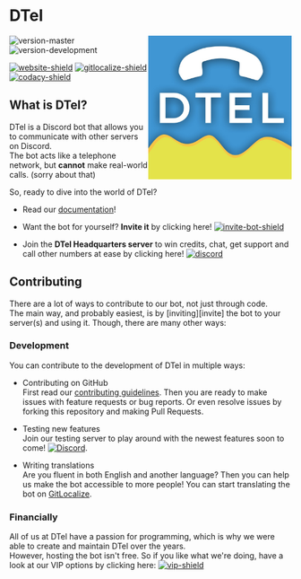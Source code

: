 # DTel
<img style="align: right; float: right;" src="assets/DTel.jpeg" width="256" height="256"/>

![version-master] ![version-development]

[![website-shield]][website] [![gitlocalize-shield]][gitlocalize] [![codacy-shield]][codacy]

## What is DTel?
DTel is a Discord bot that allows you to communicate with other servers on Discord.  
The bot acts like a telephone network, but **cannot** make real-world calls. (sorry about that)

So, ready to dive into the world of DTel?

- Read our [documentation][website]!

- Want the bot for yourself? **Invite it** by clicking here! [![invite-bot-shield]][invite-bot]

- Join the **DTel Headquarters server** to win credits, chat, get support and call other numbers at ease by clicking here! [![discord][invite-support-shield]][invite-support]

## Contributing
There are a lot of ways to contribute to our bot, not just through code.  
The main way, and probably easiest, is by [inviting][invite] the bot to your server(s) and using it. Though, there are many other ways:

### Development
You can contribute to the development of DTel in multiple ways:

- Contributing on GitHub  
First read our [contributing guidelines][contributing]. Then you are ready to make issues with feature requests or bug reports. Or even resolve issues by forking this repository and making Pull Requests.

- Testing new features  
Join our testing server to play around with the newest features soon to come! [![Discord][invite-test-shield]][invite-test]. 

- Writing translations  
Are you fluent in both English and another language? Then you can help us make the bot accessible to more people! You can start translating the bot on [GitLocalize].

### Financially
All of us at DTel have a passion for programming, which is why we were able to create and maintain DTel over the years.  
However, hosting the bot isn't free. So if you like what we're doing, have a look at our VIP options by clicking here: [![vip-shield]][website-vip]



<!-- external links -->
[invite-bot]: https://discordapp.com/oauth2/authorize?client_id=377609965554237453&scope=bot&permissions=125953
[invite-test]: https://discord.gg/uWQfxdXtFY
[invite-support]: https://discord.gg/RN7pxrB
[server]: https://discord.gg/DcayXMc
[website]: https://dtel.austinhuang.me/
[website-vip]: https://dtel.austinhuang.me/en/latest/VIP-Numbers/
[gitlocalize]: https://gitlocalize.com/repo/3993
[codacy]: https://www.codacy.com/gh/DTel-HQ/dtel/dashboard


<!-- repo links -->
[contributing]: ./.github/CONTRIBUTING.md

<!-- shields -->
[invite-bot-shield]: https://img.shields.io/badge/Discord-Get_The_Bot-7289DA.svg
[invite-support-shield]: https://img.shields.io/badge/Discord-Support_Server-7289DA.svg
[invite-test-shield]: https://img.shields.io/badge/Discord-Test_Server-7289DA.svg
[website-shield]: https://readthedocs.org/projects/dtel/badge/?version=latest
[gitlocalize-shield]: https://gitlocalize.com/repo/3993/whole_project/badge.svg
[codacy-shield]: https://app.codacy.com/project/badge/Grade/04d77bc4c8a44d869bfef5967030e249
[vip-shield]: https://img.shields.io/badge/support_us-VIP-green

[version-master]: https://img.shields.io/github/package-json/v/DTel-HQ/dtel/master
[version-development]: https://img.shields.io/github/package-json/v/DTel-HQ/dtel/development
